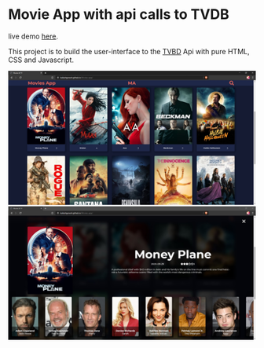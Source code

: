 # Movie App with api calls to TVDB

live demo [here](https://kailashganesh.github.io/Movies-app/).

This project is to build the user-interface to the [TVBD](https://www.themoviedb.org/) Api with pure HTML, CSS and Javascript.

![screenshot-1](https://raw.githubusercontent.com/KailashGanesh/Movies-app/master/img/Screenshot-1.jpg)
![screenshot-2](https://raw.githubusercontent.com/KailashGanesh/Movies-app/master/img/Screenshot-2.jpg)